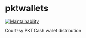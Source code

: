 # pktwallets

[![Maintainability](https://api.codeclimate.com/v1/badges/97acb598ec8e3b351f05/maintainability)](https://codeclimate.com/github/johnsonjh/pktwallets/maintainability)

Courtesy PKT Cash wallet distribution
